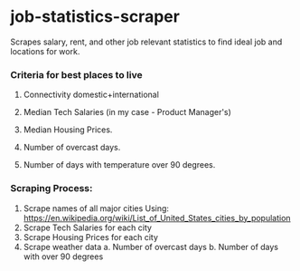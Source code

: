 # job-statistics-scraper
Scrapes salary, rent, and other job relevant statistics to find ideal job and locations for work.


### Criteria for best places to live
1. Connectivity domestic+international

2. Median Tech Salaries (in my case - Product Manager's)
3. Median Housing Prices.
4. Number of overcast days.
5. Number of days with temperature over 90 degrees.



### Scraping Process:
1. Scrape names of all major cities
    Using: https://en.wikipedia.org/wiki/List_of_United_States_cities_by_population
2. Scrape Tech Salaries for each city
3. Scrape Housing Prices for each city
4. Scrape weather data
    a. Number of overcast days
    b. Number of days with over 90 degrees
